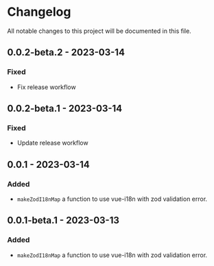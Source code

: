 # Changelog

All notable changes to this project will be documented in this file.


## 0.0.2-beta.2 - 2023-03-14

### Fixed

- Fix release workflow
  
## 0.0.2-beta.1 - 2023-03-14

### Fixed

- Update release workflow


## 0.0.1 - 2023-03-14

### Added

- `makeZodI18nMap` a function to use vue-i18n with zod validation error.



## 0.0.1-beta.1 - 2023-03-13

### Added

- `makeZodI18nMap` a function to use vue-i18n with zod validation error.

